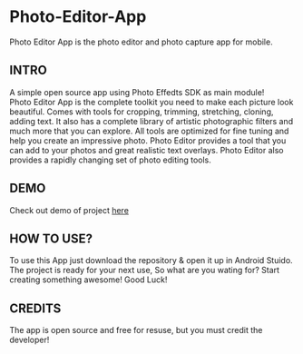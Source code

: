 # Photo-Editor-App
Photo Editor App is the photo editor and photo capture app for mobile.

## INTRO
A simple open source app using Photo Effedts SDK as main module!
<br>
Photo Editor App is the complete toolkit you need to make each picture look beautiful. Comes with tools for cropping, trimming, stretching, cloning, adding text. It also has a complete library of artistic photographic filters and much more that you can explore. All tools are optimized for fine tuning and help you create an impressive photo. Photo Editor provides a tool that you can add to your photos and great realistic text overlays. Photo Editor also provides a rapidly changing set of photo editing tools.

## DEMO
Check out demo of project [here](https://play.google.com/store/apps/details?id=com.ideotechs.photoeditorapp)

## HOW TO USE?
To use this App just download the repository & open it up in Android Stuido. The project is ready for your next use, So what are 
you wating for? Start creating something awesome! Good Luck!

## CREDITS
The app is open source and free for resuse, but you must credit the developer!
